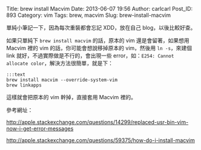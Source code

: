 Title: brew install Macvim
Date: 2013-06-07 19:56
Author: carlcarl
Post_ID: 893
Category: vim
Tags: brew, macvim
Slug: brew-install-macvim

單純小筆記一下，因為每次重裝都會忘記 XDD，放在自己 blog，以後比較好查。

<!--more-->

如果只單純下 `brew install macvim` 的話，原本的 vim 還是會留著，如果想用
Macvim 裡的 vim 的話，你可能會想說移掉原本的 vim，然後用 `ln -s`，來建個
link 就好，不過實際做是不行的，會出現一些
error，如：`E254: Cannot allocate color`，解決方法很簡單，就是下：

	:::text
    brew install macvim --override-system-vim
    brew linkapps

這樣就會把原本的 vim 幹掉，直接套用 Macvim 裡的。

參考網址：  

<http://apple.stackexchange.com/questions/14299/replaced-usr-bin-vim-now-i-get-error-messages>  

<http://apple.stackexchange.com/questions/59375/how-do-i-install-macvim>
